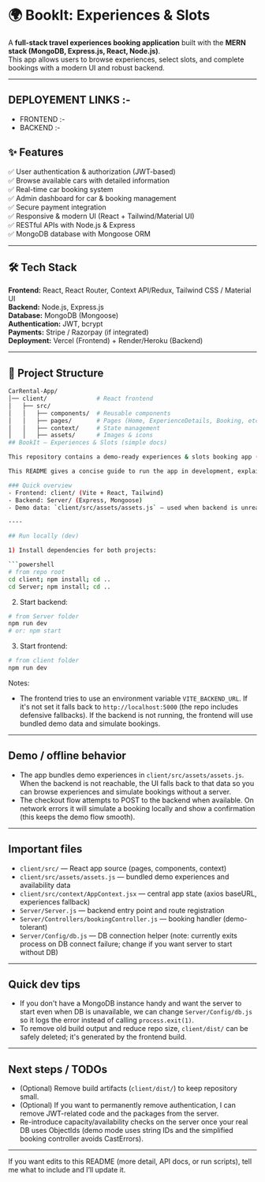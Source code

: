 # 🌍 BookIt: Experiences & Slots

A **full-stack travel experiences booking application** built with the **MERN stack (MongoDB, Express.js, React, Node.js)**.  
This app allows users to browse experiences, select slots, and complete bookings with a modern UI and robust backend.  

---

## DEPLOYEMENT LINKS :- 
 - FRONTEND :- 
 - BACKEND :-

## ✨ Features  

✅ User authentication & authorization (JWT-based)  
✅ Browse available cars with detailed information  
✅ Real-time car booking system  
✅ Admin dashboard for car & booking management  
✅ Secure payment integration  
✅ Responsive & modern UI (React + Tailwind/Material UI)  
✅ RESTful APIs with Node.js & Express  
✅ MongoDB database with Mongoose ORM  

---

## 🛠️ Tech Stack  

**Frontend:** React, React Router, Context API/Redux, Tailwind CSS / Material UI  
**Backend:** Node.js, Express.js  
**Database:** MongoDB (Mongoose)  
**Authentication:** JWT, bcrypt  
**Payments:** Stripe / Razorpay (if integrated)  
**Deployment:** Vercel (Frontend) + Render/Heroku (Backend)  

---

## 📂 Project Structure  

```bash
CarRental-App/
│── client/              # React frontend
│   ├── src/
│   │   ├── components/  # Reusable components
│   │   ├── pages/       # Pages (Home, ExperienceDetails, Booking, etc.)
│   │   ├── context/     # State management
│   │   ├── assets/      # Images & icons
## BookIt — Experiences & Slots (simple docs)

This repository contains a demo-ready experiences & slots booking app (originally a car rental starter) with a React frontend and an Express + MongoDB backend.

This README gives a concise guide to run the app in development, explains the demo/offline behavior, and points to the important files.

### Quick overview
- Frontend: client/ (Vite + React, Tailwind)
- Backend: Server/ (Express, Mongoose)
- Demo data: `client/src/assets/assets.js` — used when backend is unreachable

----

## Run locally (dev)

1) Install dependencies for both projects:

```powershell
# from repo root
cd client; npm install; cd ..
cd Server; npm install; cd ..
```

2) Start backend:

```powershell
# from Server folder
npm run dev
# or: npm start
```

3) Start frontend:

```powershell
# from client folder
npm run dev
```

Notes:
- The frontend tries to use an environment variable `VITE_BACKEND_URL`. If it's not set it falls back to `http://localhost:5000` (the repo includes defensive fallbacks). If the backend is not running, the frontend will use bundled demo data and simulate bookings.

----

## Demo / offline behavior

- The app bundles demo experiences in `client/src/assets/assets.js`. When the backend is not reachable, the UI falls back to that data so you can browse experiences and simulate bookings without a server.
- The checkout flow attempts to POST to the backend when available. On network errors it will simulate a booking locally and show a confirmation (this keeps the demo flow smooth).

----

## Important files

- `client/src/` — React app source (pages, components, context)
- `client/src/assets/assets.js` — bundled demo experiences and availability data
- `client/src/context/AppContext.jsx` — central app state (axios baseURL, experiences fallback)
- `Server/Server.js` — backend entry point and route registration
- `Server/Controllers/bookingController.js` — booking handler (demo-tolerant)
- `Server/Config/db.js` — DB connection helper (note: currently exits process on DB connect failure; change if you want server to start without DB)

----

## Quick dev tips

- If you don't have a MongoDB instance handy and want the server to start even when DB is unavailable, we can change `Server/Config/db.js` so it logs the error instead of calling `process.exit(1)`.
- To remove old build output and reduce repo size, `client/dist/` can be safely deleted; it's generated by the frontend build.

----

## Next steps / TODOs

- (Optional) Remove build artifacts (`client/dist/`) to keep repository small.
- (Optional) If you want to permanently remove authentication, I can remove JWT-related code and the packages from the server.
- Re-introduce capacity/availability checks on the server once your real DB uses ObjectIds (demo mode uses string IDs and the simplified booking controller avoids CastErrors).

----

If you want edits to this README (more detail, API docs, or run scripts), tell me what to include and I’ll update it.
